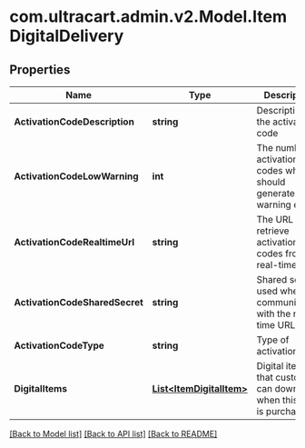 
# com.ultracart.admin.v2.Model.ItemDigitalDelivery

## Properties

Name | Type | Description | Notes
------------ | ------------- | ------------- | -------------
**ActivationCodeDescription** | **string** | Description of the activation code | [optional] 
**ActivationCodeLowWarning** | **int** | The number of activation codes whcih should generate a warning email | [optional] 
**ActivationCodeRealtimeUrl** | **string** | The URL to retrieve activation codes from in real-time | [optional] 
**ActivationCodeSharedSecret** | **string** | Shared secret used when communicating with the real-time URL | [optional] 
**ActivationCodeType** | **string** | Type of activation code | [optional] 
**DigitalItems** | [**List&lt;ItemDigitalItem&gt;**](ItemDigitalItem.md) | Digital items that customer can download when this item is purchased | [optional] 

[[Back to Model list]](../README.md#documentation-for-models)
[[Back to API list]](../README.md#documentation-for-api-endpoints)
[[Back to README]](../README.md)

